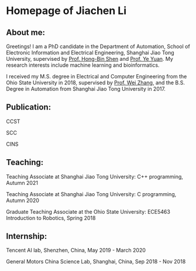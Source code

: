 # Homepage of Jiachen Li

## About me: 

Greetings! I am a PhD candidate in the Department of Automation, School of Electronic Information and Electrical Engineering, Shanghai Jiao Tong University, supervised by [Prof. Hong-Bin Shen](http://www.csbio.sjtu.edu.cn/) and [Prof. Ye Yuan](https://automation.sjtu.edu.cn/YY). My research interests include machine learning and bioinformatics.

I received my M.S. degree in Electrical and Computer Engineering from the Ohio State University in 2018, supervised by [Prof. Wei Zhang](http://www2.ece.ohio-state.edu/~zhang/index.html), and the B.S. Degree in Automation from Shanghai Jiao Tong University in 2017.

## Publication: 
CCST

SCC

CINS

## Teaching: 
Teaching Associate at Shanghai Jiao Tong University: C++ programming, Autumn 2021

Teaching Associate at Shanghai Jiao Tong University: C programming, Autumn 2020

Graduate Teaching Associate at the Ohio State University: ECE5463 Introduction to Robotics, Spring 2018

## Internship:
Tencent AI lab, Shenzhen, China, May 2019 - March 2020

General Motors China Science Lab, Shanghai, China, Sep 2018 - Nov 2018


